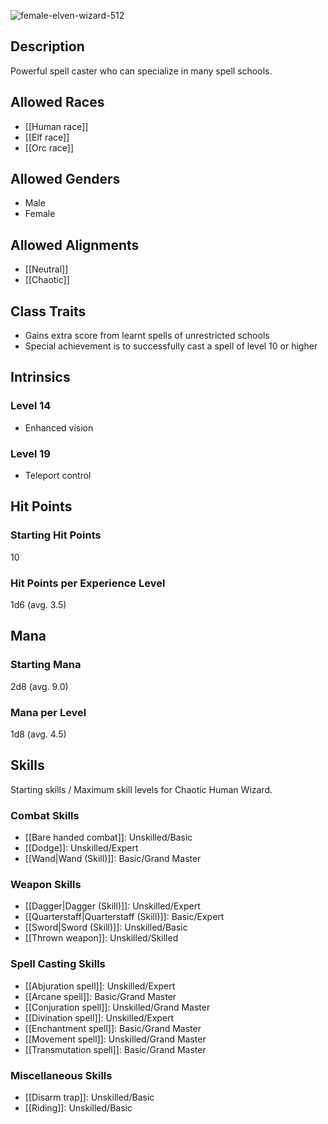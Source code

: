![female-elven-wizard-512](https://github.com/hyvanmielenpelit/GnollHack/assets/16661034/27b4f84a-e3dc-42b0-869e-2b8296242b61)

## Description

Powerful spell caster who can specialize in many spell schools.

## Allowed Races

- [[Human race]]
- [[Elf race]]
- [[Orc race]]

## Allowed Genders

- Male
- Female

## Allowed Alignments

- [[Neutral]]
- [[Chaotic]]

## Class Traits

- Gains extra score from learnt spells of unrestricted schools
- Special achievement is to successfully cast a spell of level 10 or higher

## Intrinsics

### Level 14

- Enhanced vision

### Level 19

- Teleport control

## Hit Points

### Starting Hit Points

10

### Hit Points per Experience Level

1d6 (avg. 3.5)

## Mana

### Starting Mana

2d8 (avg. 9.0)

### Mana per Level

1d8 (avg. 4.5)

## Skills

Starting skills / Maximum skill levels for Chaotic Human Wizard. 

### Combat Skills 

- [[Bare handed combat]]: Unskilled/Basic 
- [[Dodge]]: Unskilled/Expert
- [[Wand|Wand (Skill)]]: Basic/Grand Master

### Weapon Skills 

- [[Dagger|Dagger (Skill)]]: Unskilled/Expert 
- [[Quarterstaff|Quarterstaff (Skill)]]: Basic/Expert 
- [[Sword|Sword (Skill)]]: Unskilled/Basic
- [[Thrown weapon]]: Unskilled/Skilled 

### Spell Casting Skills 

- [[Abjuration spell]]: Unskilled/Expert
- [[Arcane spell]]: Basic/Grand Master
- [[Conjuration spell]]: Unskilled/Grand Master
- [[Divination spell]]: Unskilled/Expert
- [[Enchantment spell]]: Basic/Grand Master
- [[Movement spell]]: Unskilled/Grand Master
- [[Transmutation spell]]: Basic/Grand Master

### Miscellaneous Skills

- [[Disarm trap]]: Unskilled/Basic
- [[Riding]]: Unskilled/Basic